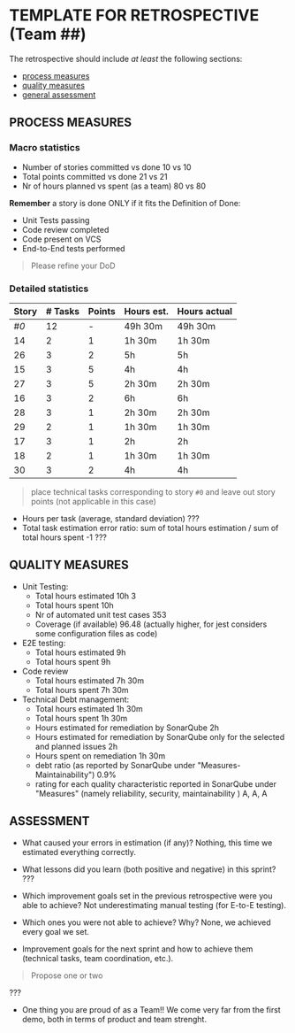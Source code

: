 TEMPLATE FOR RETROSPECTIVE (Team ##)
=====================================

The retrospective should include _at least_ the following
sections:

- [process measures](#process-measures)
- [quality measures](#quality-measures)
- [general assessment](#assessment)

## PROCESS MEASURES 

### Macro statistics

- Number of stories committed vs done 10 vs 10
- Total points committed vs done 21 vs 21
- Nr of hours planned vs spent (as a team) 80 vs 80

**Remember**  a story is done ONLY if it fits the Definition of Done:
 
- Unit Tests passing
- Code review completed
- Code present on VCS
- End-to-End tests performed

> Please refine your DoD 

### Detailed statistics

| Story  | # Tasks | Points | Hours est. | Hours actual |
|--------|---------|--------|------------|--------------|
| _#0_   |    12   |    -   |   49h 30m  |    49h 30m   |
| 14     |    2    |    1   |    1h 30m  |     1h 30m   |
| 26     |    3    |    2   |    5h      |     5h       |
| 15     |    3    |    5   |    4h      |     4h       |   
| 27     |    3    |    5   |    2h 30m  |     2h 30m   | 
| 16     |    3    |    2   |    6h      |     6h       |
| 28     |    3    |    1   |    2h 30m  |     2h 30m   | 
| 29     |    2    |    1   |    1h 30m  |     1h 30m   |
| 17     |    3    |    1   |    2h      |     2h       |
| 18     |    2    |    1   |    1h 30m  |     1h 30m   |
| 30     |    3    |    2   |    4h      |     4h       |

> place technical tasks corresponding to story `#0` and leave out story points (not applicable in this case)

- Hours per task (average, standard deviation) ???
- Total task estimation error ratio: sum of total hours estimation / sum of total hours spent -1 ???

  
## QUALITY MEASURES 
- Unit Testing:
  - Total hours estimated 10h 3
  - Total hours spent 10h
  - Nr of automated unit test cases 353
  - Coverage (if available) 96.48 (actually higher, for jest considers some configuration files as code)
- E2E testing:
  - Total hours estimated 9h
  - Total hours spent 9h  
- Code review 
  - Total hours estimated 7h 30m
  - Total hours spent 7h 30m  
- Technical Debt management:
  - Total hours estimated 1h 30m
  - Total hours spent 1h 30m
  - Hours estimated for remediation by SonarQube 2h
  - Hours estimated for remediation by SonarQube only for the selected and planned issues 2h
  - Hours spent on remediation 1h 30m
  - debt ratio (as reported by SonarQube under "Measures-Maintainability") 0.9%
  - rating for each quality characteristic reported in SonarQube under "Measures" (namely reliability, security, maintainability ) A, A, A
  


## ASSESSMENT

- What caused your errors in estimation (if any)?
Nothing, this time we estimated everything correctly.

- What lessons did you learn (both positive and negative) in this sprint?
???

- Which improvement goals set in the previous retrospective were you able to achieve? 
Not underestimating manual testing (for E-to-E testing). 

- Which ones you were not able to achieve? Why?
None, we achieved every goal we set.

- Improvement goals for the next sprint and how to achieve them (technical tasks, team coordination, etc.).
> Propose one or two

???

- One thing you are proud of as a Team!!
We come very far from the first demo, both in terms of product and team strenght.